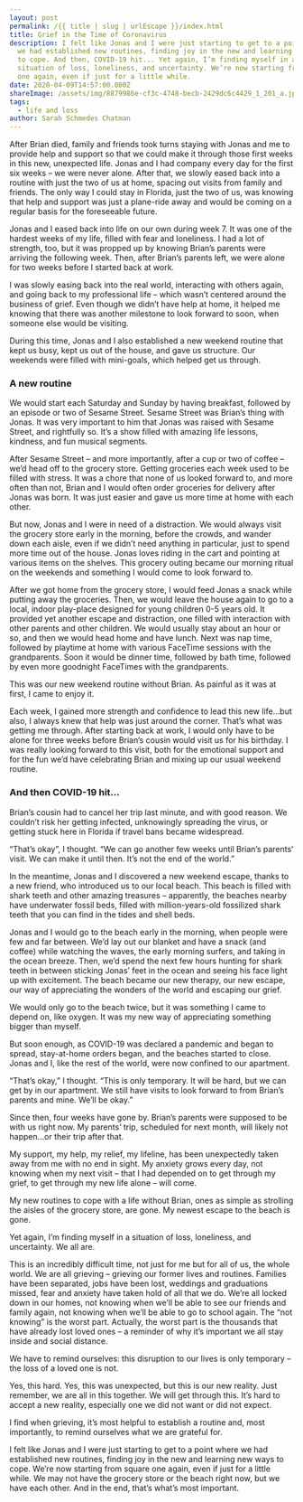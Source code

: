 ```yaml
---
layout: post
permalink: /{{ title | slug | urlEscape }}/index.html
title: Grief in the Time of Coronavirus
description: I felt like Jonas and I were just starting to get to a point where
  we had established new routines, finding joy in the new and learning new ways
  to cope. And then, COVID-19 hit... Yet again, I’m finding myself in a
  situation of loss, loneliness, and uncertainty. We’re now starting from square
  one again, even if just for a little while.
date: 2020-04-09T14:57:00.000Z
shareImage: /assets/img/8879986e-cf3c-4748-becb-2429dc6c4429_1_201_a.jpeg
tags:
  - life and loss
author: Sarah Schmedes Chatman
---
```

After Brian died, family and friends took turns staying with Jonas and me to provide help and support so that we could make it through those first weeks in this new, unexpected life. Jonas and I had company every day for the first six weeks – we were never alone. After that, we slowly eased back into a routine with just the two of us at home, spacing out visits from family and friends. The only way I could stay in Florida, just the two of us, was knowing that help and support was just a plane-ride away and would be coming on a regular basis for the foreseeable future.



Jonas and I eased back into life on our own during week 7. It was one of the hardest weeks of my life, filled with fear and loneliness. I had a lot of strength, too, but it was propped up by knowing Brian’s parents were arriving the following week. Then, after Brian’s parents left, we were alone for two weeks before I started back at work.



I was slowly easing back into the real world, interacting with others again, and going back to my professional life – which wasn’t centered around the business of grief. Even though we didn’t have help at home, it helped me knowing that there was another milestone to look forward to soon, when someone else would be visiting.



During this time, Jonas and I also established a new weekend routine that kept us busy, kept us out of the house, and gave us structure. Our weekends were filled with mini-goals, which helped get us through.



### **A new routine**



We would start each Saturday and Sunday by having breakfast, followed by an episode or two of Sesame Street. Sesame Street was Brian’s thing with Jonas. It was very important to him that Jonas was raised with Sesame Street, and rightfully so. It’s a show filled with amazing life lessons, kindness, and fun musical segments.



After Sesame Street – and more importantly, after a cup or two of coffee – we’d head off to the grocery store. Getting groceries each week used to be filled with stress. It was a chore that none of us looked forward to, and more often than not, Brian and I would often order groceries for delivery after Jonas was born. It was just easier and gave us more time at home with each other.



But now, Jonas and I were in need of a distraction. We would always visit the grocery store early in the morning, before the crowds, and wander down each aisle, even if we didn’t need anything in particular, just to spend more time out of the house. Jonas loves riding in the cart and pointing at various items on the shelves. This grocery outing became our morning ritual on the weekends and something I would come to look forward to.



After we got home from the grocery store, I would feed Jonas a snack while putting away the groceries. Then, we would leave the house again to go to a local, indoor play-place designed for young children 0-5 years old. It provided yet another escape and distraction, one filled with interaction with other parents and other children. We would usually stay about an hour or so, and then we would head home and have lunch. Next was nap time, followed by playtime at home with various FaceTime sessions with the grandparents. Soon it would be dinner time, followed by bath time, followed by even more goodnight FaceTimes with the grandparents.



This was our new weekend routine without Brian. As painful as it was at first, I came to enjoy it.



Each week, I gained more strength and confidence to lead this new life…but also, I always knew that help was just around the corner. That’s what was getting me through. After starting back at work, I would only have to be alone for three weeks before Brian’s cousin would visit us for his birthday. I was really looking forward to this visit, both for the emotional support and for the fun we’d have celebrating Brian and mixing up our usual weekend routine.



### **And then COVID-19 hit…**



Brian’s cousin had to cancel her trip last minute, and with good reason. We couldn’t risk her getting infected, unknowingly spreading the virus, or getting stuck here in Florida if travel bans became widespread.



“That’s okay”, I thought. “We can go another few weeks until Brian’s parents’ visit. We can make it until then. It’s not the end of the world.”



In the meantime, Jonas and I discovered a new weekend escape, thanks to a new friend, who introduced us to our local beach. This beach is filled with shark teeth and other amazing treasures – apparently, the beaches nearby have underwater fossil beds, filled with million-years-old fossilized shark teeth that you can find in the tides and shell beds.



Jonas and I would go to the beach early in the morning, when people were few and far between. We’d lay out our blanket and have a snack (and coffee) while watching the waves, the early morning surfers, and taking in the ocean breeze. Then, we’d spend the next few hours hunting for shark teeth in between sticking Jonas’ feet in the ocean and seeing his face light up with excitement. The beach became our new therapy, our new escape, our way of appreciating the wonders of the world and escaping our grief.



We would only go to the beach twice, but it was something I came to depend on, like oxygen. It was my new way of appreciating something bigger than myself.



But soon enough, as COVID-19 was declared a pandemic and began to spread, stay-at-home orders began, and the beaches started to close. Jonas and I, like the rest of the world, were now confined to our apartment.



“That’s okay,” I thought. “This is only temporary. It will be hard, but we can get by in our apartment. We still have visits to look forward to from Brian’s parents and mine. We’ll be okay.”



Since then, four weeks have gone by. Brian’s parents were supposed to be with us right now. My parents’ trip, scheduled for next month, will likely not happen…or their trip after that.



My support, my help, my relief, my lifeline, has been unexpectedly taken away from me with no end in sight. My anxiety grows every day, not knowing when my next visit – that I had depended on to get through my grief, to get through my new life alone – will come.



My new routines to cope with a life without Brian, ones as simple as strolling the aisles of the grocery store, are gone. My newest escape to the beach is gone.



Yet again, I’m finding myself in a situation of loss, loneliness, and uncertainty. We all are.



This is an incredibly difficult time, not just for me but for all of us, the whole world. We are all grieving – grieving our former lives and routines. Families have been separated, jobs have been lost, weddings and graduations missed, fear and anxiety have taken hold of all that we do. We’re all locked down in our homes, not knowing when we’ll be able to see our friends and family again, not knowing when we’ll be able to go to school again. The “not knowing” is the worst part. Actually, the worst part is the thousands that have already lost loved ones – a reminder of why it’s important we all stay inside and social distance.



We have to remind ourselves: this disruption to our lives is only temporary – the loss of a loved one is not.



Yes, this hard. Yes, this was unexpected, but this is our new reality. Just remember, we are all in this together. We will get through this. It’s hard to accept a new reality, especially one we did not want or did not expect.



I find when grieving, it’s most helpful to establish a routine and, most importantly, to remind ourselves what we are grateful for.



I felt like Jonas and I were just starting to get to a point where we had established new routines, finding joy in the new and learning new ways to cope. We’re now starting from square one again, even if just for a little while. We may not have the grocery store or the beach right now, but we have each other. And in the end, that’s what’s most important.